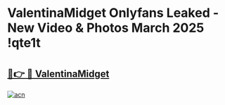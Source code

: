 # ValentinaMidget Onlyfans Leaked - New Video & Photos March 2025 !qte1t

# <h2><a href="https://d2chdu.iuczelnia.edu.pl?title=ValentinaMidget&ref=qte1t">🔗👉 🔴 ValentinaMidget</a></h2>

[![acn](https://github.com/user-attachments/assets/0f9c940e-d8b0-45ae-aac7-cd30a18b3e1c)](https://d2chdu.iuczelnia.edu.pl?title=ValentinaMidget&ref=qte1t)

